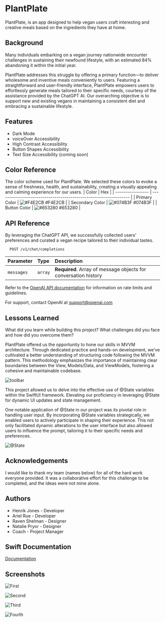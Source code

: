 # PlantPlate

PlantPlate, is an app designed to help vegan users craft interesting and creative meals based on the ingredients they have at home.

## Background

Many individuals embarking on a vegan journey nationwide encounter challenges in sustaining their newfound lifestyle, with an estimated 84% abandoning it within the initial year.

PlantPlate addresses this struggle by offering a primary function—to deliver wholesome and inventive meals conveniently to users. Featuring a straightforward and user-friendly interface, PlantPlate empowers users to effortlessly generate meals tailored to their specific needs, courtesy of the assistance provided by the ChatGPT AI. Our overarching objective is to support new and existing vegans in maintaining a consistent diet and embracing a sustainable lifestyle.


## Features

- Dark Mode
- voiceOver Accessibility
- High Contrast Accessibility
- Button Shapes Accessibility
- Text Size Accessibility (coming soon)


## Color Reference
The color scheme used for PlantPlate. We selected these colors to evoke a sense of freshness, health, and sustainability, creating a visually appealing and calming experience for our users.
| Color             | Hex                                                                |
| ----------------- | ------------------------------------------------------------------ |
| Primary Color | ![#F4E2CB](https://via.placeholder.com/10/F4E2CB?text=+) #F4E2CB |
| Secondary Color | ![#074B3F](https://via.placeholder.com/10/074B3F?text=+) #074B3F |
| Button Color | ![#653280](https://via.placeholder.com/10/653280?text=+) #653280 |


## API Reference
By leveraging the ChatGPT API, we successfully collected users' preferences and curated a vegan recipe tailored to their individual tastes.

```http
  POST /v1/chat/completions
```

| Parameter | Type     | Description                |
| :-------- | :------- | :------------------------- |
| `messages` | `array` | **Required**. Array of message objects for conversation history |

Refer to the [OpenAI API documentation](https://platform.openai.com/docs/introduction) for information on rate limits and guidelines. 

For support, contact OpenAI at support@openai.com


## Lessons Learned

What did you learn while building this project? What challenges did you face and how did you overcome them?

PlantPlate offered us the opportunity to hone our skills in MVVM architecture. Through dedicated practice and hands-on development, we've cultivated a better understanding of structuring code following the MVVM pattern. This methodology emphasizes the importance of maintaining clear boundaries between the View, Models/Data, and ViewModels, fostering a cohesive and maintainable codebase.

![toolbar](https://github.com/JonesHenrik/PlantPlate/blob/main/toolbar.png)

This project allowed us to delve into the effective use of @State variables within the SwiftUI framework. Elevating our proficiency in leveraging @State for dynamic UI updates and state management.

One notable application of @State in our project was its pivotal role in handling user input. By incorporating @State variables strategically, we enabled users to actively participate in shaping their experience. This not only facilitated dynamic alterations to the user interface but also allowed users to influence the prompt, tailoring it to their specific needs and preferences.

![@State](https://github.com/JonesHenrik/PlantPlate/blob/main/%40StateEditor.png)


## Acknowledgements

I would like to thank my team (names below) for all of the hard work everyone provided. It was a collaborative effort for this challenge to be completed, and the ideas were not mine alone.


## Authors

- Henrik Jones - Developer
- Ariel Rue - Developer
- Raven Shelman - Designer
- Natalie Pryor - Designer
- Coach - Project Manager


## Swift Documentation

[Documentation](https://developer.apple.com/documentation/swift)


## Screenshots

![First](https://github.com/JonesHenrik/PlantPlate/blob/main/IMG_1764.PNG)

![Second](https://github.com/JonesHenrik/PlantPlate/blob/main/IMG_1765.PNG)

![Third](https://github.com/JonesHenrik/PlantPlate/blob/main/IMG_1766.PNG)

![Fourth](https://github.com/JonesHenrik/PlantPlate/blob/main/IMG_1767.PNG)
